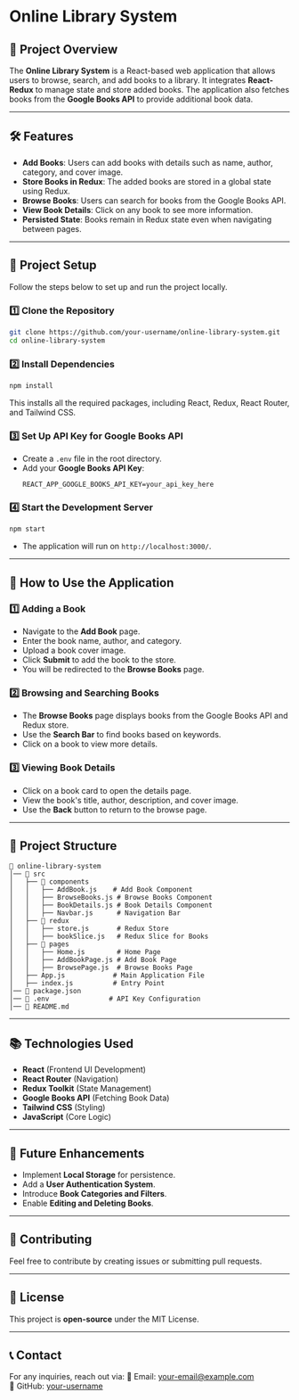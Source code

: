 # Online Library System

## 📌 Project Overview
The **Online Library System** is a React-based web application that allows users to browse, search, and add books to a library. It integrates **React-Redux** to manage state and store added books. The application also fetches books from the **Google Books API** to provide additional book data.

---
## 🛠️ Features
- **Add Books**: Users can add books with details such as name, author, category, and cover image.
- **Store Books in Redux**: The added books are stored in a global state using Redux.
- **Browse Books**: Users can search for books from the Google Books API.
- **View Book Details**: Click on any book to see more information.
- **Persisted State**: Books remain in Redux state even when navigating between pages.

---
## 📂 Project Setup
Follow the steps below to set up and run the project locally.

### 1️⃣ Clone the Repository
```bash
git clone https://github.com/your-username/online-library-system.git
cd online-library-system
```

### 2️⃣ Install Dependencies
```bash
npm install
```
This installs all the required packages, including React, Redux, React Router, and Tailwind CSS.

### 3️⃣ Set Up API Key for Google Books API
- Create a `.env` file in the root directory.
- Add your **Google Books API Key**:
  ```env
  REACT_APP_GOOGLE_BOOKS_API_KEY=your_api_key_here
  ```

### 4️⃣ Start the Development Server
```bash
npm start
```
- The application will run on `http://localhost:3000/`.

---
## 🚀 How to Use the Application
### 1️⃣ Adding a Book
- Navigate to the **Add Book** page.
- Enter the book name, author, and category.
- Upload a book cover image.
- Click **Submit** to add the book to the store.
- You will be redirected to the **Browse Books** page.

### 2️⃣ Browsing and Searching Books
- The **Browse Books** page displays books from the Google Books API and Redux store.
- Use the **Search Bar** to find books based on keywords.
- Click on a book to view more details.

### 3️⃣ Viewing Book Details
- Click on a book card to open the details page.
- View the book's title, author, description, and cover image.
- Use the **Back** button to return to the browse page.

---
## 🔧 Project Structure
```plaintext
📂 online-library-system
│── 📂 src
│   ├── 📂 components
│   │   ├── AddBook.js    # Add Book Component
│   │   ├── BrowseBooks.js # Browse Books Component
│   │   ├── BookDetails.js # Book Details Component
│   │   ├── Navbar.js      # Navigation Bar
│   ├── 📂 redux
│   │   ├── store.js       # Redux Store
│   │   ├── bookSlice.js   # Redux Slice for Books
│   ├── 📂 pages
│   │   ├── Home.js        # Home Page
│   │   ├── AddBookPage.js # Add Book Page
│   │   ├── BrowsePage.js  # Browse Books Page
│   ├── App.js            # Main Application File
│   ├── index.js          # Entry Point
│── 📄 package.json
│── 📄 .env               # API Key Configuration
│── 📄 README.md
```

---
## 📚 Technologies Used
- **React** (Frontend UI Development)
- **React Router** (Navigation)
- **Redux Toolkit** (State Management)
- **Google Books API** (Fetching Book Data)
- **Tailwind CSS** (Styling)
- **JavaScript** (Core Logic)

---
## 📌 Future Enhancements
- Implement **Local Storage** for persistence.
- Add a **User Authentication System**.
- Introduce **Book Categories and Filters**.
- Enable **Editing and Deleting Books**.

---
## 🤝 Contributing
Feel free to contribute by creating issues or submitting pull requests.

---
## 📄 License
This project is **open-source** under the MIT License.

---
## 📞 Contact
For any inquiries, reach out via:
📧 Email: your-email@example.com  
🔗 GitHub: [your-username](https://github.com/your-username)

